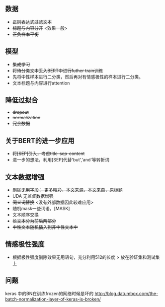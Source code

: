 ## 数据
- ~~正则表达式过滤文本~~
- ~~标题与内容分开~~ <效果一般>
- ~~正负样本平衡~~


## 模型

- ~~集成学习~~
- ~~将待分类文本丢入BERT中进行futher train训练~~
- 先将中性样本进行二分类，然后再对有情感极性的样本进行二分类。
- 文本标题与内容进行attention


## 降低过拟合
- ~~dropout~~
- ~~normalization~~
- ~~冗余数据~~


## 关于BERT的进一步应用
- ~~将[SEP]引入，考虑title-sep-content~~
- 进一步的想法，利用[SEP]代替'but','and'等转折词


## 文本数据增强
- ~~删除无用字段： 更多精彩，本文来源，本文来自，原标题~~
- UDA 无监督数据增强
- ~~同义词替换~~  <没有外部数据因此较难应用>
- 随机mask一些词语，[MASK]
- 文本顺序交换
- ~~长文本分为前后两部分~~
- ~~中性文本随机插入到非中性文本中~~


## 情感极性强度
- 根据极性强度删除效果无用语句，充分利用512的长度 > 放在验证集和测试集上


## 问题
keras 中的BN在训练frozen的网络时候是坏的 http://blog.datumbox.com/the-batch-normalization-layer-of-keras-is-broken/
